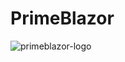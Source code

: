 # PrimeBlazor

![primeblazor-logo](https://user-images.githubusercontent.com/686247/134494262-9445b9b3-ce43-4e84-a6b6-e8970fe2f0e8.png)
